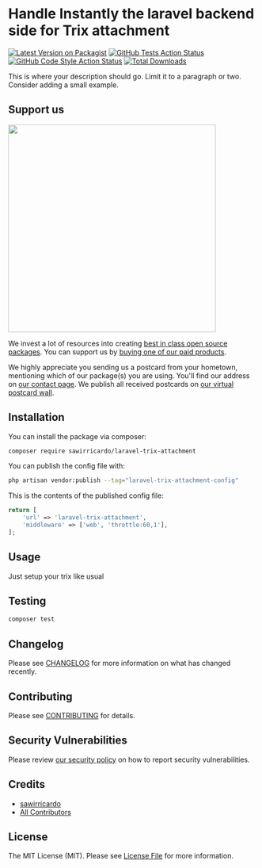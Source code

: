 # Handle Instantly the laravel backend side for Trix attachment

[![Latest Version on Packagist](https://img.shields.io/packagist/v/sawirricardo/laravel-trix-attachment.svg?style=flat-square)](https://packagist.org/packages/sawirricardo/laravel-trix-attachment)
[![GitHub Tests Action Status](https://img.shields.io/github/workflow/status/sawirricardo/laravel-trix-attachment/run-tests?label=tests)](https://github.com/sawirricardo/laravel-trix-attachment/actions?query=workflow%3Arun-tests+branch%3Amain)
[![GitHub Code Style Action Status](https://img.shields.io/github/workflow/status/sawirricardo/laravel-trix-attachment/Fix%20PHP%20code%20style%20issues?label=code%20style)](https://github.com/sawirricardo/laravel-trix-attachment/actions?query=workflow%3A"Fix+PHP+code+style+issues"+branch%3Amain)
[![Total Downloads](https://img.shields.io/packagist/dt/sawirricardo/laravel-trix-attachment.svg?style=flat-square)](https://packagist.org/packages/sawirricardo/laravel-trix-attachment)

This is where your description should go. Limit it to a paragraph or two. Consider adding a small example.

## Support us

[<img src="https://github-ads.s3.eu-central-1.amazonaws.com/laravel-trix-attachment.jpg?t=1" width="419px" />](https://spatie.be/github-ad-click/laravel-trix-attachment)

We invest a lot of resources into creating [best in class open source packages](https://spatie.be/open-source). You can support us by [buying one of our paid products](https://spatie.be/open-source/support-us).

We highly appreciate you sending us a postcard from your hometown, mentioning which of our package(s) you are using. You'll find our address on [our contact page](https://spatie.be/about-us). We publish all received postcards on [our virtual postcard wall](https://spatie.be/open-source/postcards).

## Installation

You can install the package via composer:

```bash
composer require sawirricardo/laravel-trix-attachment
```

You can publish the config file with:

```bash
php artisan vendor:publish --tag="laravel-trix-attachment-config"
```

This is the contents of the published config file:

```php
return [
    'url' => 'laravel-trix-attachment',
    'middleware' => ['web', 'throttle:60,1'],
];
```

## Usage

Just setup your trix like usual

## Testing

```bash
composer test
```

## Changelog

Please see [CHANGELOG](CHANGELOG.md) for more information on what has changed recently.

## Contributing

Please see [CONTRIBUTING](CONTRIBUTING.md) for details.

## Security Vulnerabilities

Please review [our security policy](../../security/policy) on how to report security vulnerabilities.

## Credits

-   [sawirricardo](https://github.com/sawirricardo)
-   [All Contributors](../../contributors)

## License

The MIT License (MIT). Please see [License File](LICENSE.md) for more information.
